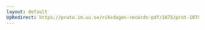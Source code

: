```yaml
---
layout: default
UpRedirect: https://pruto.im.uu.se/riksdagen-records-pdf/1875/prot-1875--ak--009/prot-1875--ak--009_030.pdf
---
```

